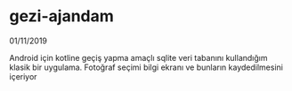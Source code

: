 # gezi-ajandam

01/11/2019

Android için kotline geçiş yapma amaçlı sqlite veri 
tabanını kullandığım klasik bir uygulama. Fotoğraf seçimi bilgi ekranı ve bunların kaydedilmesini içeriyor
